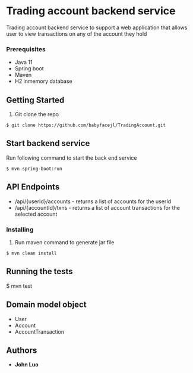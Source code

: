 # Trading account backend service

Trading account backend service to support a web application that allows user to view transactions on any of the account they hold

### Prerequisites

* Java 11
* Spring boot
* Maven
* H2 inmemory database

## Getting Started

1. Git clone the repo
```
$ git clone https://github.com/babyfacejl/TradingAccount.git
```

## Start backend service

Run following command to start the back end service
```
$ mvn spring-boot:run
```

## API Endpoints
* /api/{userId}/accounts - returns a list of accounts for the userId
* /api/{accountId}/txns - returns a list of account transactions for the selected account

### Installing

1. Run maven command to generate jar file
```
$ mvn clean install 
```
## Running the tests

$ mvn test

## Domain model object
* User
* Account
* AccountTransaction

## Authors
* **John Luo** 



